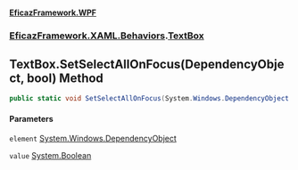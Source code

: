 #### [EficazFramework.WPF](EficazFrameworkWPF.md 'EficazFramework WPF')
### [EficazFramework.XAML.Behaviors](EficazFrameworkWPF.md#EficazFramework.XAML.Behaviors 'EficazFramework.XAML.Behaviors').[TextBox](EficazFramework.XAML.Behaviors/TextBox.md 'EficazFramework.XAML.Behaviors.TextBox')

## TextBox.SetSelectAllOnFocus(DependencyObject, bool) Method

```csharp
public static void SetSelectAllOnFocus(System.Windows.DependencyObject element, bool value);
```
#### Parameters

<a name='EficazFramework.XAML.Behaviors.TextBox.SetSelectAllOnFocus(System.Windows.DependencyObject,bool).element'></a>

`element` [System.Windows.DependencyObject](https://docs.microsoft.com/en-us/dotnet/api/System.Windows.DependencyObject 'System.Windows.DependencyObject')

<a name='EficazFramework.XAML.Behaviors.TextBox.SetSelectAllOnFocus(System.Windows.DependencyObject,bool).value'></a>

`value` [System.Boolean](https://docs.microsoft.com/en-us/dotnet/api/System.Boolean 'System.Boolean')